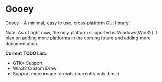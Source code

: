 # Gooey
Gooey - A minimal, easy to use, cross-platform GUI library!

Note: As of right now, the only platform supported is Windows(Win32). I plan on adding more platforms in the coming future and adding more documentation.

**Current TODO List:**
* GTK+ Support
* Win32 Custom Draw
* Support more image formats (currently only .bmp)
